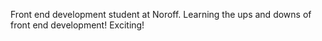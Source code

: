 Front end development student at Noroff.
Learning the ups and downs of front end development!
Exciting!

